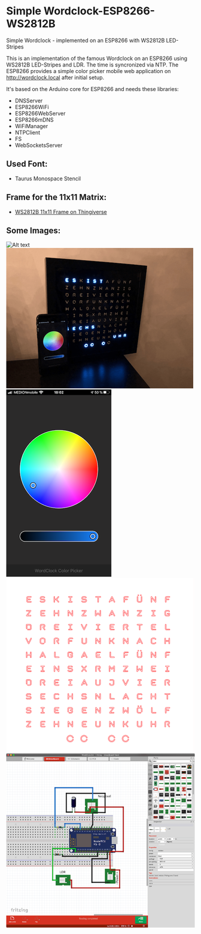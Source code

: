 # Simple Wordclock-ESP8266-WS2812B

Simple Wordclock - implemented on an ESP8266 with WS2812B LED-Stripes

This is an implementation of the famous Wordclock on an ESP8266 using WS2812B LED-Stripes and LDR. The time is syncronized via NTP.
The ESP8266 provides a simple color picker mobile web application on http://wordclock.local after initial setup. 

It's based on the Arduino core for ESP8266 and needs these libraries:

- DNSServer
- ESP8266WiFi
- ESP8266WebServer
- ESP8266mDNS
- WiFiManager
- NTPClient
- FS
- WebSocketsServer

## Used Font:
- Taurus Monospace Stencil

## Frame for the 11x11 Matrix:
- [WS2812B 11x11 Frame on Thingiverse](https://www.thingiverse.com/thing:4088421)

## Some Images:
![Alt text](Supplement/Screenshots/preview.gif?raw=true "Title")
![Alt text](Supplement/Screenshots/prev1.png?raw=true "Title")
![Alt text](Supplement/Screenshots/WebApp4.PNG?raw=true "Title")
![Alt text](Supplement/Screenshots/face.png?raw=true "Title")
![Alt text](Supplement/Screenshots/Breadboard.png?raw=true "Title")